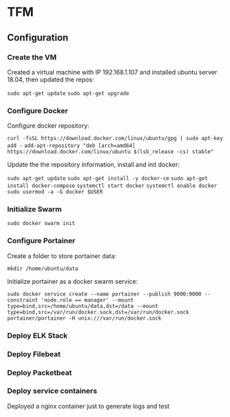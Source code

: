 # TFM

## Configuration

### Create the VM

Created a virtual machine with IP 192.168.1.107 and installed ubuntu server 18.04, then updated the repos:

`sudo apt-get update`
`sudo apt-get upgrade`

### Configure Docker

Configure docker repository:

`curl -fsSL https://download.docker.com/linux/ubuntu/gpg | sudo apt-key add -`
`add-apt-repository "deb [arch=amd64] https://download.docker.com/linux/ubuntu $(lsb_release -cs) stable"`

Update the the repository information, install and init docker:

`sudo apt-get update`
`sudo apt-get install -y docker-ce`
`sudo apt-get install docker-compose`
`systemctl start docker`
`systemctl enable docker`
`sudo usermod -a -G docker $USER`

### Initialize Swarm

`sudo docker swarm init`

### Configure Portainer

Create a folder to store portainer data:

`mkdir /home/ubuntu/data`

Initialize portainer as a docker swarm service:

`sudo docker service create --name portainer --publish 9000:9000 --constraint 'node.role == manager' --mount type=bind,src=/home/ubuntu/data,dst=/data --mount type=bind,src=/var/run/docker.sock,dst=/var/run/docker.sock portainer/portainer -H unix:///var/run/docker.sock`

### Deploy ELK Stack

### Deploy Filebeat

### Deploy Packetbeat



### Deploy service containers

Deployed a nginx container just to generate logs and test